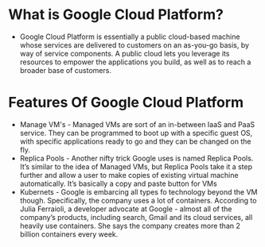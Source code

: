 # What is Google Cloud Platform?
- Google Cloud Platform is essentially a public cloud-based machine whose services are delivered to customers on an as-you-go basis, by way of service components.
A public cloud lets you leverage its resources to empower the applications you build, as well as to reach a broader base of customers.
# Features Of Google Cloud Platform
- Manage VM's - Managed VMs are sort of an in-between IaaS and PaaS service. They can be programmed to boot up with a specific guest OS, with specific applications ready to go and they can be changed on the fly.
- Replica Pools - Another nifty trick Google uses is named Replica Pools. It’s similar to the idea of Managed VMs, but Replica Pools take it a step further and allow a user to make copies of existing virtual machine automatically. It’s basically a copy and paste button for VMs
- Kubernets - Google is embarcing all types fo technology beyond the VM though. Specifically, the company uses a lot of containers. According to Julia Ferraioli, a developer advocate at Google - almost all of the company’s products, including search, Gmail and its cloud services, all heavily use containers. She says the company creates more than 2 billion containers every week.
